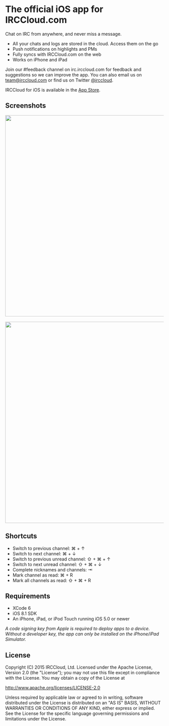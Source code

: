 The official iOS app for IRCCloud.com
=======

Chat on IRC from anywhere, and never miss a message.

* All your chats and logs are stored in the cloud. Access them on the go
* Push notifications on highlights and PMs
* Fully syncs with IRCCloud.com on the web
* Works on iPhone and iPad

Join our #feedback channel on irc.irccloud.com for feedback and suggestions so we can improve the app.
You can also email us on team@irccloud.com or find us on Twitter [@irccloud](https://twitter.com/irccloud).

IRCCloud for iOS is available in the [App Store](https://itunes.apple.com/us/app/irccloud/id672699103).

Screenshots
------
<img src="https://blog.irccloud.com/static/ios-announce/iphone-sidebar-case.png" height="640">
&nbsp;
<img src="https://blog.irccloud.com/static/ios-announce/iphone-chat-case.png" height="640">

Shortcuts
------
* Switch to previous channel: ⌘ + ↑
* Switch to next channel: ⌘ + ↓
* Switch to previous unread channel: ⇧ + ⌘ + ↑
* Switch to next unread channel: ⇧ + ⌘ + ↓
* Complete nicknames and channels: ⇥
* Mark channel as read: ⌘ + R
* Mark all channels as read: ⇧ + ⌘ + R

Requirements
------
* XCode 6
* iOS 8.1 SDK
* An iPhone, iPad, or iPod Touch running iOS 5.0 or newer

_A code signing key from Apple is required to deploy apps to a device.
Without a developer key, the app can only be installed on the iPhone/iPad Simulator._

License
------
Copyright (C) 2015 IRCCloud, Ltd.
Licensed under the Apache License, Version 2.0 (the "License");
you may not use this file except in compliance with the License.
You may obtain a copy of the License at

http://www.apache.org/licenses/LICENSE-2.0

Unless required by applicable law or agreed to in writing, software
distributed under the License is distributed on an "AS IS" BASIS,
WITHOUT WARRANTIES OR CONDITIONS OF ANY KIND, either express or implied.
See the License for the specific language governing permissions and
limitations under the License.
